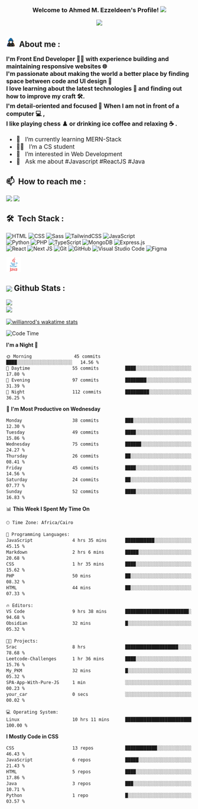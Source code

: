 <h3 align="center">
  Welcome to Ahmed M. Ezzeldeen's Profile!
  <img src="https://media.giphy.com/media/hvRJCLFzcasrR4ia7z/giphy.gif" width="28">
</h3>

<!-- Typing SVG by DenverCoder1 - https://github.com/DenverCoder1/readme-typing-svg -->
<p align="center">
  <a href="https://github.com/DenverCoder1/readme-typing-svg"><img src="https://readme-typing-svg.herokuapp.com/?lines=I'm%20Junior%20Software%20Engineer%20👨‍💻;I'm%20Front-End%20developer;Always%20learning%20new%20things&font=Fira%20Code&center=true&width=440&height=45&color=2196f3&vCenter=true&size=24"></a>
</p>

## <img src ="https://github.com/0xAbdulKhalid/0xAbdulKhalid/raw/main/assets/mdImages/about_me.gif" width=25px> &nbsp;About me :

<p Style="font-size:16px; font-weight:bold; ">
I'm Front End Developer 🧑‍💻 with experience building and maintaining responsive websites 🌐<br>
I'm passionate about making the world a better place by finding space between code and UI design 🎨<br>
I love learning about the latest technologies 🚀 and finding out how to improve my craft 🛠️.<br> I'm detail-oriented and focused 🤏 
When I am not in front of a computer 💻️ ,<br> I like playing chess ♟️ or drinking ice coffee and relaxing ☕️ .
</p>

<ul style="font-size:16px">
<li>🌱 &nbsp; I’m currently learning MERN-Stack</li>
<li>👨‍💻 &nbsp; I’m a CS student</li>
<li>👀 &nbsp; I’m interested in Web Development</li>
<li>💬 &nbsp; Ask me about #Javascript #ReactJS #Java</li>
</ul>

## 📫 &nbsp;How to reach me :

<a href="https://www.linkedin.com/in/ahmed3zzeldeen/" target="_blank"><img src="https://img.shields.io/badge/-Ahmed%20M.%20Ezzeldeen-0077B5?style=for-the-badge&logo=Linkedin&logoColor=white"/></a>
<a href="https://telegram.me/Ahmed3zzeldeen" target="_blank"><img src="https://img.shields.io/badge/-Ahmed%20M.%20Ezzeldeen-0077B5?style=for-the-badge&logo=Telegram&logoColor=white"/></a>

## 🛠 &nbsp;Tech Stack :

![HTML](https://img.shields.io/badge/HTML5-E34F26?style=for-the-badge&logo=html5&logoColor=white) ![CSS](https://img.shields.io/badge/CSS3-1572B6?style=for-the-badge&logo=css3&logoColor=white) ![Sass](https://img.shields.io/badge/Sass-CC6699?style=for-the-badge&logo=sass&logoColor=white) ![TailwindCSS](https://img.shields.io/badge/tailwindcss-%2338B2AC.svg?style=for-the-badge&logo=tailwind-css&logoColor=white) ![JavaScript](https://img.shields.io/badge/JavaScript-323330?style=for-the-badge&logo=javascript&logoColor=F7DF1E) </br> ![Python](https://img.shields.io/badge/Python-FFD43B?style=for-the-badge&logo=python&logoColor=blue) ![PHP](https://img.shields.io/badge/PHP-777BB4?style=for-the-badge&logo=php&logoColor=white) ![TypeScript](https://img.shields.io/badge/typescript-%23007ACC.svg?style=for-the-badge&logo=typescript&logoColor=white) ![MongoDB](https://img.shields.io/badge/MongoDB-%234ea94b.svg?style=for-the-badge&logo=mongodb&logoColor=white) ![Express.js](https://img.shields.io/badge/express.js-%23404d59.svg?style=for-the-badge&logo=express&logoColor=%2361DAFB) </br> ![React](https://img.shields.io/badge/react-%2320232a.svg?style=for-the-badge&logo=react&logoColor=%2361DAFB) ![Next JS](https://img.shields.io/badge/Next-black?style=for-the-badge&logo=next.js&logoColor=white) ![Git](https://img.shields.io/badge/GIT-E44C30?style=for-the-badge&logo=git&logoColor=white) ![GitHub](https://img.shields.io/badge/GitHub-100000?style=for-the-badge&logo=github&logoColor=white) ![Visual Studio Code](https://img.shields.io/badge/VSCode-0078D4?style=for-the-badge&logo=visual%20studio%20code&logoColor=white) ![Figma](https://img.shields.io/badge/figma-%23F24E1E.svg?style=for-the-badge&logo=figma&logoColor=white)&nbsp;

<a href="https://www.java.com" target="_blank"> <img src="https://raw.githubusercontent.com/devicons/devicon/master/icons/java/java-original-wordmark.svg" alt="java" width="40" height="40"/></a>

<!-- ![Figma](https://img.shields.io/badge/figma-05122A.svg?style=for-the-badge&logo=figma&logoColor=white) -->

## <img src = "https://media.giphy.com/media/iY8CRBdQXODJSCERIr/giphy.gif" align="center" width ="30px"> Github Stats :

![](https://github-readme-stats.vercel.app/api?username=Ahmed3zzeldeen&theme=tokyonight&hide_border=false&include_all_commits=false&count_private=false)<br/>
![](https://github-readme-streak-stats.herokuapp.com/?user=Ahmed3zzeldeen&theme=tokyonight&hide_border=false)<br/>

[![willianrod's wakatime stats](https://github-readme-stats.vercel.app/api/wakatime?username=ahmed3zzeldeen&layout=compact)](https://github.com/anuraghazra/github-readme-stats)

<!--START_SECTION:waka-->

![Code Time](http://img.shields.io/badge/Code%20Time-567%20hrs%2015%20mins-blue)

**I'm a Night 🦉**

```text
🌞 Morning                45 commits          ████░░░░░░░░░░░░░░░░░░░░░   14.56 %
🌆 Daytime                55 commits          ████░░░░░░░░░░░░░░░░░░░░░   17.80 %
🌃 Evening                97 commits          ████████░░░░░░░░░░░░░░░░░   31.39 %
🌙 Night                  112 commits         █████████░░░░░░░░░░░░░░░░   36.25 %
```

📅 **I'm Most Productive on Wednesday**

```text
Monday                   38 commits          ███░░░░░░░░░░░░░░░░░░░░░░   12.30 %
Tuesday                  49 commits          ████░░░░░░░░░░░░░░░░░░░░░   15.86 %
Wednesday                75 commits          ██████░░░░░░░░░░░░░░░░░░░   24.27 %
Thursday                 26 commits          ██░░░░░░░░░░░░░░░░░░░░░░░   08.41 %
Friday                   45 commits          ████░░░░░░░░░░░░░░░░░░░░░   14.56 %
Saturday                 24 commits          ██░░░░░░░░░░░░░░░░░░░░░░░   07.77 %
Sunday                   52 commits          ████░░░░░░░░░░░░░░░░░░░░░   16.83 %
```

📊 **This Week I Spent My Time On**

```text
🕑︎ Time Zone: Africa/Cairo

💬 Programming Languages:
JavaScript               4 hrs 35 mins       ███████████░░░░░░░░░░░░░░   45.15 %
Markdown                 2 hrs 6 mins        █████░░░░░░░░░░░░░░░░░░░░   20.68 %
CSS                      1 hr 35 mins        ████░░░░░░░░░░░░░░░░░░░░░   15.62 %
PHP                      50 mins             ██░░░░░░░░░░░░░░░░░░░░░░░   08.32 %
HTML                     44 mins             ██░░░░░░░░░░░░░░░░░░░░░░░   07.33 %

🔥 Editors:
VS Code                  9 hrs 38 mins       ████████████████████████░   94.68 %
Obsidian                 32 mins             █░░░░░░░░░░░░░░░░░░░░░░░░   05.32 %

🐱‍💻 Projects:
Srac                     8 hrs               ████████████████████░░░░░   78.68 %
Leetcode-Challenges      1 hr 36 mins        ████░░░░░░░░░░░░░░░░░░░░░   15.76 %
My_PKM                   32 mins             █░░░░░░░░░░░░░░░░░░░░░░░░   05.32 %
SPA-App-With-Pure-JS     1 min               ░░░░░░░░░░░░░░░░░░░░░░░░░   00.23 %
your_car                 0 secs              ░░░░░░░░░░░░░░░░░░░░░░░░░   00.02 %

💻 Operating System:
Linux                    10 hrs 11 mins      █████████████████████████   100.00 %
```

**I Mostly Code in CSS**

```text
CSS                      13 repos            ████████████░░░░░░░░░░░░░   46.43 %
JavaScript               6 repos             █████░░░░░░░░░░░░░░░░░░░░   21.43 %
HTML                     5 repos             ████░░░░░░░░░░░░░░░░░░░░░   17.86 %
Java                     3 repos             ███░░░░░░░░░░░░░░░░░░░░░░   10.71 %
Python                   1 repo              █░░░░░░░░░░░░░░░░░░░░░░░░   03.57 %
```

<!--END_SECTION:waka-->

